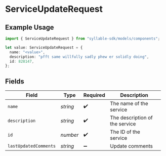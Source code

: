 # ServiceUpdateRequest

## Example Usage

```typescript
import { ServiceUpdateRequest } from "syllable-sdk/models/components";

let value: ServiceUpdateRequest = {
  name: "<value>",
  description: "pfft same willfully sadly phew er solidly doing",
  id: 828147,
};
```

## Fields

| Field                          | Type                           | Required                       | Description                    |
| ------------------------------ | ------------------------------ | ------------------------------ | ------------------------------ |
| `name`                         | *string*                       | :heavy_check_mark:             | The name of the service        |
| `description`                  | *string*                       | :heavy_check_mark:             | The description of the service |
| `id`                           | *number*                       | :heavy_check_mark:             | The ID of the service          |
| `lastUpdatedComments`          | *string*                       | :heavy_minus_sign:             | Update comments                |